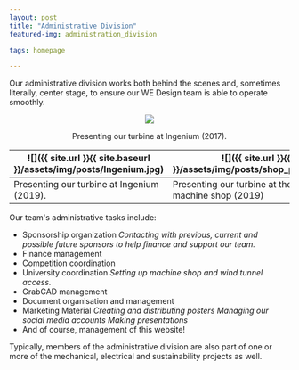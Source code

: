 ```yaml
---
layout: post
title: "Administrative Division"
featured-img: administration_division

tags: homepage

---
```



Our administrative division works both behind the scenes and, sometimes literally, center stage, to ensure our WE Design team is able to operate smoothly.



<p align="center">
  <img src="{{ site.url }}{{ site.baseurl }}/assets/img/posts/ingenium(2017).jpg">
</p>
<p align ="center">
  Presenting our turbine at Ingenium (2017).
</p>

|![]({{ site.url }}{{ site.baseurl }}/assets/img/posts/Ingenium.jpg)|![]({{ site.url }}{{ site.baseurl }}/assets/img/posts/shop_presentation(2019).jpg)|
|---|---|
|Presenting our turbine at Ingenium (2019).|Presenting our turbine at the University of Manitoba machine shop (2019)|

Our team's administrative tasks include:
  * Sponsorship organization
    *Contacting with previous, current and possible future sponsors to help finance and support our team.*
  * Finance management
  * Competition coordination
  * University coordination
    *Setting up machine shop and wind tunnel access.*
  * GrabCAD management
  * Document organisation and management
  * Marketing Material
    *Creating and distributing posters*
    *Managing our social media accounts*
    *Making presentations*
  * And of course, management of this website!

Typically, members of the administrative division are also part of one or more of the mechanical, electrical and sustainability projects as well.


